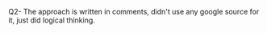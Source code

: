 Q2- 
The approach is written in comments, didn't use any google source for it, just did logical thinking.
